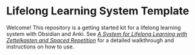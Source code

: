 # Lifelong Learning System Template
Welcome! This repository is a getting started kit for a lifelong learning system with Obsidian and Anki. See [*A System for Lifelong Learning with Zettelkasten and Spaced Repetition*](https://www.jasongilbertson.com/a-system-for-lifelong-learning-with-zettelkasten-and-spaced-repetition/) for a detailed walkthrough and instructions on how to use.